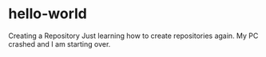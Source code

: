 # hello-world
Creating a Repository
Just learning how to create repositories again. My PC crashed and I am starting over. 
